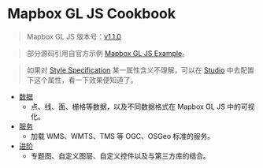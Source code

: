 # Mapbox GL JS Cookbook

> Mapbox GL JS 版本号：[v1.1.0](https://docs.mapbox.com/mapbox-gl-js/overview/)

> 部分源码引用自官方示例 [Mapbox GL JS Example](https://docs.mapbox.com/mapbox-gl-js/examples/)。

> 如果对 [Style Specification](https://docs.mapbox.com/mapbox-gl-js/style-spec/) 某一属性含义不理解，可以在 [Studio](https://studio.mapbox.com/) 中去配置下这个属性，看一下效果便知道了。


* [数据](https://giser.xyz/mapbox-gl-js-cookbook/data/)
  * 点、线、面、栅格等数据，以及不同数据格式在 Mapbox GL JS 中的可视化。
* [服务](https://giser.xyz/mapbox-gl-js-cookbook/service//)
  * 加载 WMS、WMTS、TMS 等 OGC、OSGeo 标准的服务。
* [进阶](https://giser.xyz/mapbox-gl-js-cookbook/advance/)
  * 专题图、自定义图层、自定义控件以及与第三方库的结合。
